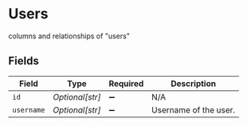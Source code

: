 # Users

columns and relationships of "users"


## Fields

| Field                 | Type                  | Required              | Description           |
| --------------------- | --------------------- | --------------------- | --------------------- |
| `id`                  | *Optional[str]*       | :heavy_minus_sign:    | N/A                   |
| `username`            | *Optional[str]*       | :heavy_minus_sign:    | Username of the user. |